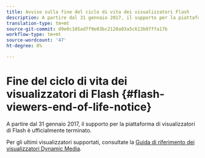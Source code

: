 ```yaml
---
title: Avviso sulla fine del ciclo di vita dei visualizzatori Flash
description: A partire dal 31 gennaio 2017, il supporto per la piattaforma di visualizzatori di Flash è ufficialmente terminato.
translation-type: tm+mt
source-git-commit: d9e0c105ad7f9e03bc2120a03a5c613b97ffa17b
workflow-type: tm+mt
source-wordcount: '47'
ht-degree: 8%

---
```



# Fine del ciclo di vita dei visualizzatori di Flash {#flash-viewers-end-of-life-notice}

A partire dal 31 gennaio 2017, il supporto per la piattaforma di visualizzatori di Flash è ufficialmente terminato.

Per gli ultimi visualizzatori supportati, consultate la [Guida di riferimento dei visualizzatori Dynamic Media](https://experienceleague.adobe.com/docs/dynamic-media-developer-resources/library/home.html).
